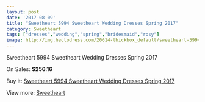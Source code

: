 ```yaml
---
layout: post
date: '2017-08-09'
title: "Sweetheart 5994 Sweetheart Wedding Dresses Spring 2017"
category: Sweetheart
tags: ["dresses","wedding","spring","bridesmaid","rosy"]
image: http://img.hectodress.com/20614-thickbox_default/sweetheart-5994-sweetheart-wedding-dresses-spring-2013.jpg
---
```

Sweetheart 5994 Sweetheart Wedding Dresses Spring 2017

On Sales: **$256.16**
<a href="https://www.hectodress.com/sweetheart/9521-sweetheart-5994-sweetheart-wedding-dresses-spring-2013.html"><amp-img layout="responsive" width="600" height="600" src="//img.hectodress.com/20614-thickbox_default/sweetheart-5994-sweetheart-wedding-dresses-spring-2013.jpg" alt="Sweetheart 5994 Sweetheart Wedding Dresses Spring 2017 0" /></a>
<a href="https://www.hectodress.com/sweetheart/9521-sweetheart-5994-sweetheart-wedding-dresses-spring-2013.html"><amp-img layout="responsive" width="600" height="600" src="//img.hectodress.com/20617-thickbox_default/sweetheart-5994-sweetheart-wedding-dresses-spring-2013.jpg" alt="Sweetheart 5994 Sweetheart Wedding Dresses Spring 2017 1" /></a>
<a href="https://www.hectodress.com/sweetheart/9521-sweetheart-5994-sweetheart-wedding-dresses-spring-2013.html"><amp-img layout="responsive" width="600" height="600" src="//img.hectodress.com/20616-thickbox_default/sweetheart-5994-sweetheart-wedding-dresses-spring-2013.jpg" alt="Sweetheart 5994 Sweetheart Wedding Dresses Spring 2017 2" /></a>
<a href="https://www.hectodress.com/sweetheart/9521-sweetheart-5994-sweetheart-wedding-dresses-spring-2013.html"><amp-img layout="responsive" width="600" height="600" src="//img.hectodress.com/20615-thickbox_default/sweetheart-5994-sweetheart-wedding-dresses-spring-2013.jpg" alt="Sweetheart 5994 Sweetheart Wedding Dresses Spring 2017 3" /></a>

Buy it: [Sweetheart 5994 Sweetheart Wedding Dresses Spring 2017](https://www.hectodress.com/sweetheart/9521-sweetheart-5994-sweetheart-wedding-dresses-spring-2013.html "Sweetheart 5994 Sweetheart Wedding Dresses Spring 2017")

View more: [Sweetheart](https://www.hectodress.com/157-sweetheart "Sweetheart")